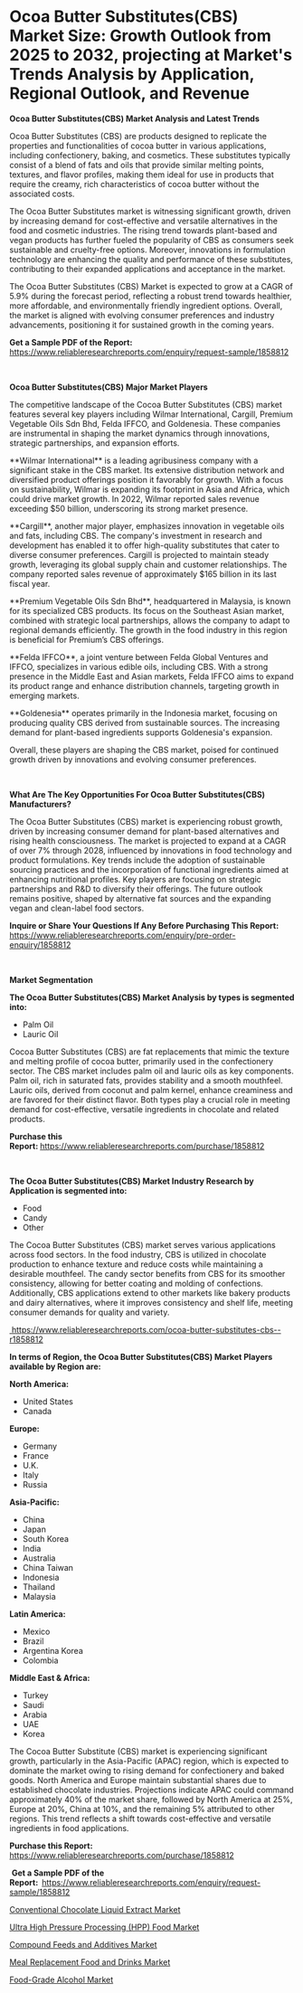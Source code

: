 <p><h1>Ocoa Butter Substitutes(CBS) Market Size: Growth Outlook from 2025 to 2032, projecting at Market's Trends Analysis by Application, Regional Outlook, and Revenue</h1></p><p><strong>Ocoa Butter Substitutes(CBS) Market Analysis and Latest Trends</strong></p>
<p><p>Ocoa Butter Substitutes (CBS) are products designed to replicate the properties and functionalities of cocoa butter in various applications, including confectionery, baking, and cosmetics. These substitutes typically consist of a blend of fats and oils that provide similar melting points, textures, and flavor profiles, making them ideal for use in products that require the creamy, rich characteristics of cocoa butter without the associated costs.</p><p>The Ocoa Butter Substitutes market is witnessing significant growth, driven by increasing demand for cost-effective and versatile alternatives in the food and cosmetic industries. The rising trend towards plant-based and vegan products has further fueled the popularity of CBS as consumers seek sustainable and cruelty-free options. Moreover, innovations in formulation technology are enhancing the quality and performance of these substitutes, contributing to their expanded applications and acceptance in the market.</p><p>The Ocoa Butter Substitutes (CBS) Market is expected to grow at a CAGR of 5.9% during the forecast period, reflecting a robust trend towards healthier, more affordable, and environmentally friendly ingredient options. Overall, the market is aligned with evolving consumer preferences and industry advancements, positioning it for sustained growth in the coming years.</p></p>
<p><strong>Get a Sample PDF of the Report:&nbsp;</strong> <a href="https://www.reliableresearchreports.com/enquiry/request-sample/1858812?utm_campaign=37&utm_medium=2&utm_source=Github&utm_content=ia&utm_term=07042025&utm_id=ocoa-butter-substitutescbs">https://www.reliableresearchreports.com/enquiry/request-sample/1858812</a></p>
<p>&nbsp;</p>
<p><strong>Ocoa Butter Substitutes(CBS) Major Market Players</strong></p>
<p><p>The competitive landscape of the Cocoa Butter Substitutes (CBS) market features several key players including Wilmar International, Cargill, Premium Vegetable Oils Sdn Bhd, Felda IFFCO, and Goldenesia. These companies are instrumental in shaping the market dynamics through innovations, strategic partnerships, and expansion efforts.</p><p>**Wilmar International** is a leading agribusiness company with a significant stake in the CBS market. Its extensive distribution network and diversified product offerings position it favorably for growth. With a focus on sustainability, Wilmar is expanding its footprint in Asia and Africa, which could drive market growth. In 2022, Wilmar reported sales revenue exceeding $50 billion, underscoring its strong market presence.</p><p>**Cargill**, another major player, emphasizes innovation in vegetable oils and fats, including CBS. The company's investment in research and development has enabled it to offer high-quality substitutes that cater to diverse consumer preferences. Cargill is projected to maintain steady growth, leveraging its global supply chain and customer relationships. The company reported sales revenue of approximately $165 billion in its last fiscal year.</p><p>**Premium Vegetable Oils Sdn Bhd**, headquartered in Malaysia, is known for its specialized CBS products. Its focus on the Southeast Asian market, combined with strategic local partnerships, allows the company to adapt to regional demands efficiently. The growth in the food industry in this region is beneficial for Premium’s CBS offerings.</p><p>**Felda IFFCO**, a joint venture between Felda Global Ventures and IFFCO, specializes in various edible oils, including CBS. With a strong presence in the Middle East and Asian markets, Felda IFFCO aims to expand its product range and enhance distribution channels, targeting growth in emerging markets.</p><p>**Goldenesia** operates primarily in the Indonesia market, focusing on producing quality CBS derived from sustainable sources. The increasing demand for plant-based ingredients supports Goldenesia's expansion.</p><p>Overall, these players are shaping the CBS market, poised for continued growth driven by innovations and evolving consumer preferences.</p></p>
<p>&nbsp;</p>
<p><strong>What Are The Key Opportunities For Ocoa Butter Substitutes(CBS) Manufacturers?</strong></p>
<p><p>The Ocoa Butter Substitutes (CBS) market is experiencing robust growth, driven by increasing consumer demand for plant-based alternatives and rising health consciousness. The market is projected to expand at a CAGR of over 7% through 2028, influenced by innovations in food technology and product formulations. Key trends include the adoption of sustainable sourcing practices and the incorporation of functional ingredients aimed at enhancing nutritional profiles. Key players are focusing on strategic partnerships and R&D to diversify their offerings. The future outlook remains positive, shaped by alternative fat sources and the expanding vegan and clean-label food sectors.</p></p>
<p><strong>Inquire or Share Your Questions If Any Before Purchasing This Report:</strong> <a href="https://www.reliableresearchreports.com/enquiry/pre-order-enquiry/1858812?utm_campaign=37&utm_medium=2&utm_source=Github&utm_content=ia&utm_term=07042025&utm_id=ocoa-butter-substitutescbs">https://www.reliableresearchreports.com/enquiry/pre-order-enquiry/1858812</a></p>
<p>&nbsp;</p>
<p><strong>Market Segmentation</strong></p>
<p><strong>The Ocoa Butter Substitutes(CBS) Market Analysis by types is segmented into:</strong></p>
<p><ul><li>Palm Oil</li><li>Lauric Oil</li></ul></p>
<p><p>Cocoa Butter Substitutes (CBS) are fat replacements that mimic the texture and melting profile of cocoa butter, primarily used in the confectionery sector. The CBS market includes palm oil and lauric oils as key components. Palm oil, rich in saturated fats, provides stability and a smooth mouthfeel. Lauric oils, derived from coconut and palm kernel, enhance creaminess and are favored for their distinct flavor. Both types play a crucial role in meeting demand for cost-effective, versatile ingredients in chocolate and related products.</p></p>
<p><strong>Purchase this Report:&nbsp;</strong><a href="https://www.reliableresearchreports.com/purchase/1858812?utm_campaign=37&utm_medium=2&utm_source=Github&utm_content=ia&utm_term=07042025&utm_id=ocoa-butter-substitutescbs">https://www.reliableresearchreports.com/purchase/1858812</a></p>
<p>&nbsp;</p>
<p><strong>The Ocoa Butter Substitutes(CBS) Market Industry Research by Application is segmented into:</strong></p>
<p><ul><li>Food</li><li>Candy</li><li>Other</li></ul></p>
<p><p>The Cocoa Butter Substitutes (CBS) market serves various applications across food sectors. In the food industry, CBS is utilized in chocolate production to enhance texture and reduce costs while maintaining a desirable mouthfeel. The candy sector benefits from CBS for its smoother consistency, allowing for better coating and molding of confections. Additionally, CBS applications extend to other markets like bakery products and dairy alternatives, where it improves consistency and shelf life, meeting consumer demands for quality and variety.</p></p>
<p><a href="https://www.reliableresearchreports.com/ocoa-butter-substitutes-cbs--r1858812?utm_campaign=37&utm_medium=2&utm_source=Github&utm_content=ia&utm_term=07042025&utm_id=ocoa-butter-substitutescbs">&nbsp;https://www.reliableresearchreports.com/ocoa-butter-substitutes-cbs--r1858812</a></p>
<p><strong>In terms of Region, the Ocoa Butter Substitutes(CBS) Market Players available by Region are:</strong></p>
<p>
    <p> <strong> North America: </strong>
        <ul>
            <li>United States</li>
            <li>Canada</li>
        </ul>
        </p> 
    <p> <strong> Europe: </strong>
        <ul>
            <li>Germany</li>
            <li>France</li>
            <li>U.K.</li>
            <li>Italy</li>
            <li>Russia</li>
        </ul>
        </p> 
    <p> <strong> Asia-Pacific: </strong>
        <ul>
            <li>China</li>
            <li>Japan</li>
            <li>South Korea</li>
            <li>India</li>
            <li>Australia</li>
            <li>China Taiwan</li>
            <li>Indonesia</li>
            <li>Thailand</li>
            <li>Malaysia</li>
        </ul>
        </p> 
    <p> <strong> Latin America: </strong>
        <ul>
            <li>Mexico</li>
            <li>Brazil</li>
            <li>Argentina Korea</li>
            <li>Colombia</li>
        </ul>
        </p> 
    <p> <strong> Middle East & Africa: </strong>
        <ul>
            <li>Turkey</li>
            <li>Saudi</li>
            <li>Arabia</li>
            <li>UAE</li>
            <li>Korea</li>
        </ul>
    </p>
    </p>
<p><p>The Cocoa Butter Substitute (CBS) market is experiencing significant growth, particularly in the Asia-Pacific (APAC) region, which is expected to dominate the market owing to rising demand for confectionery and baked goods. North America and Europe maintain substantial shares due to established chocolate industries. Projections indicate APAC could command approximately 40% of the market share, followed by North America at 25%, Europe at 20%, China at 10%, and the remaining 5% attributed to other regions. This trend reflects a shift towards cost-effective and versatile ingredients in food applications.</p></p>
<p><strong>Purchase this Report: </strong><a href="https://www.reliableresearchreports.com/purchase/1858812?utm_campaign=37&utm_medium=2&utm_source=Github&utm_content=ia&utm_term=07042025&utm_id=ocoa-butter-substitutescbs">https://www.reliableresearchreports.com/purchase/1858812</a></p>
<p>&nbsp;<strong>Get a Sample PDF of the Report:&nbsp;&nbsp;</strong><a href="https://www.reliableresearchreports.com/enquiry/request-sample/1858812?utm_campaign=37&utm_medium=2&utm_source=Github&utm_content=ia&utm_term=07042025&utm_id=ocoa-butter-substitutescbs">https://www.reliableresearchreports.com/enquiry/request-sample/1858812</a></p>
<p><strong></strong></p>
<p><p><a href="https://github.com/rembaentin6f/Market-Research-Report-List-1/blob/main/conventional-chocolate-liquid-extract-market.md?utm_campaign=37&utm_medium=2&utm_source=Github&utm_content=ia&utm_term=07042025&utm_id=ocoa-butter-substitutescbs">Conventional Chocolate Liquid Extract Market</a></p><p><a href="https://github.com/tineamonaya/Market-Research-Report-List-1/blob/main/ultra-high-pressure-processing-hpp-food-market.md?utm_campaign=37&utm_medium=2&utm_source=Github&utm_content=ia&utm_term=07042025&utm_id=ocoa-butter-substitutescbs">Ultra High Pressure Processing (HPP) Food Market</a></p><p><a href="https://github.com/dukawashviro/Market-Research-Report-List-1/blob/main/compound-feeds-and-additives-market.md?utm_campaign=37&utm_medium=2&utm_source=Github&utm_content=ia&utm_term=07042025&utm_id=ocoa-butter-substitutescbs">Compound Feeds and Additives Market</a></p><p><a href="https://github.com/koopalujale2/Market-Research-Report-List-1/blob/main/meal-replacement-food-and-drinks-market.md?utm_campaign=37&utm_medium=2&utm_source=Github&utm_content=ia&utm_term=07042025&utm_id=ocoa-butter-substitutescbs">Meal Replacement Food and Drinks Market</a></p><p><a href="https://github.com/molayrabeta/Market-Research-Report-List-1/blob/main/food-grade-alcohol-market.md?utm_campaign=37&utm_medium=2&utm_source=Github&utm_content=ia&utm_term=07042025&utm_id=ocoa-butter-substitutescbs">Food-Grade Alcohol Market</a></p></p>
